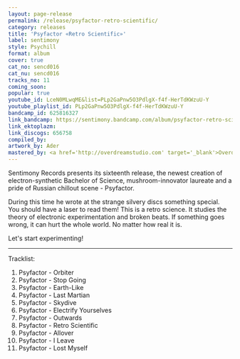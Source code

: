 ```yaml
---
layout: page-release
permalink: /release/psyfactor-retro-scientific/
category: releases
title: 'Psyfactor «Retro Scientific»'
label: sentimony
style: Psychill
format: album
cover: true
cat_no: sencd016
cat_nu: sencd016
tracks_no: 11
coming_soon: 
popular: true
youtube_id: LceN0MLwqME&list=PLp2GaPnw5O3PdlgX-f4f-HerTdKWzuU-Y
youtube_playlist_id: PLp2GaPnw5O3PdlgX-f4f-HerTdKWzuU-Y
bandcamp_id: 625816327
link_bandcamp: https://sentimony.bandcamp.com/album/psyfactor-retro-scientific
link_ektoplazm: 
link_discogs: 656758
compiled_by: 
artwork_by: Ader
mastered_by: <a href='http://overdreamstudio.com' target='_blank'>Overdream Studio</a>
---
```


Sentimony Records presents its sixteenth release, the newest creation of electron-synthetic Bachelor of Science, mushroom-innovator laureate and a pride of Russian chillout scene - Psyfactor.

During this time he wrote at the strange silvery discs something special. You should have a laser to read them! This is a retro science. It studies the theory of electronic experimentation and broken beats. If something goes wrong, it can hurt the whole world. No matter how real it is.

Let's start experimenting!

---
Tracklist:

01. Psyfactor - Orbiter
02. Psyfactor - Stop Going
03. Psyfactor - Earth-Like
04. Psyfactor - Last Martian
05. Psyfactor - Skydive
06. Psyfactor - Electrify Yourselves
07. Psyfactor - Outwards
08. Psyfactor - Retro Scientific
09. Psyfactor - Allover
10. Psyfactor - I Leave
11. Psyfactor - Lost Myself
